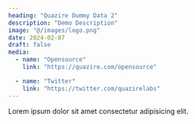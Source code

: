 ```yaml
---
heading: "Quazire Dummy Data 2"
description: "Demo Description"
image: "@/images/logo.png"
date: 2024-02-07
draft: false
media:
  - name: "Opensource"
    link: "https://quazire.com/opensource"

  - name: "Twitter"
    link: "https://twitter.com/quazirelabs"
---
```


Lorem ipsum dolor sit amet consectetur adipisicing elit.
